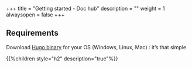 +++
title = "Getting started - Doc hub"
description = ""
weight = 1
alwaysopen = false
+++

## Requirements

Download [Hugo binary](https://gohugo.io/overview/installing/) for your OS (Windows, Linux, Mac) : it’s that simple

{{%children style="h2" description="true"%}}
